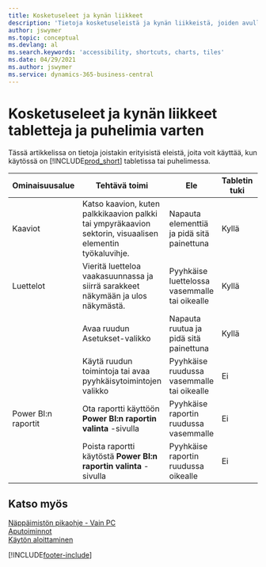 ```yaml
---
title: Kosketuseleet ja kynän liikkeet
description: 'Tietoja kosketuseleistä ja kynän liikkeistä, joiden avulla tietoja voi käsitellä tehokkaasti tableteissa ja puhelimissa.'
author: jswymer
ms.topic: conceptual
ms.devlang: al
ms.search.keywords: 'accessibility, shortcuts, charts, tiles'
ms.date: 04/29/2021
ms.author: jswymer
ms.service: dynamics-365-business-central
---
```


# <a name="touch-and-pen-gestures-for-tablet-and-phones"></a>Kosketuseleet ja kynän liikkeet tabletteja ja puhelimia varten

Tässä artikkelissa on tietoja joistakin erityisistä eleistä, joita voit käyttää, kun käytössä on [!INCLUDE[prod_short](includes/prod_short.md)] tabletissa tai puhelimessa.

|Ominaisuusalue|Tehtävä toimi|Ele|Tabletin tuki|Puhelimen tuki|
|------------|----------------------|-------|--------------|-------------|
|Kaaviot|Katso kaavion, kuten palkkikaavion palkki tai ympyräkaavion sektorin, visuaalisen elementin työkaluvihje.|Napauta elementtiä ja pidä sitä painettuna|Kyllä|Kyllä|
|Luettelot|Vieritä luetteloa vaakasuunnassa ja siirrä sarakkeet näkymään ja ulos näkymästä.|Pyyhkäise luettelossa vasemmalle tai oikealle|Kyllä|Ei|
||Avaa ruudun Asetukset-valikko|Napauta ruutua ja pidä sitä painettuna|Kyllä|Kyllä|
||Käytä ruudun toimintoja tai avaa pyyhkäisytoimintojen valikko |Pyyhkäise ruudussa vasemmalle tai oikealle|Ei|Kyllä|
|Power BI:n raportit|Ota raportti käyttöön **Power BI:n raportin valinta** -sivulla |Pyyhkäise raportin ruudussa vasemmalle|Ei|Kyllä|
||Poista raportti käytöstä **Power BI:n raportin valinta** -sivulla |Pyyhkäise raportin ruudussa oikealle|Ei|Kyllä|

<!-- ## Charts

Business Central built-in charts display useful information about business data and KPIs. You can get additional information about the data by using the tooltips that are available on top of the data. To access a tooltip, tap and hold or hover over the data.

-->

## <a name="see-also"></a>Katso myös

[Näppäimistön pikaohje - Vain PC](keyboard-shortcuts-cheatsheet.md)  
[Aputoiminnot](ui-accessibility.md)  
[Käytön aloittaminen](/dynamics365/business-central/ui-get-ready-business)  

[!INCLUDE[footer-include](includes/footer-banner.md)]
